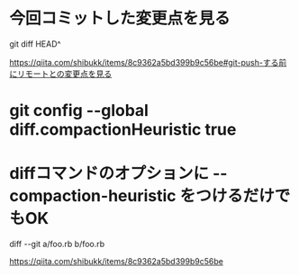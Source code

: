 # 今回コミットした変更点を見る

git diff HEAD^

https://qiita.com/shibukk/items/8c9362a5bd399b9c56be#git-push-する前にリモートとの変更点を見る

# git config --global diff.compactionHeuristic true

# diffコマンドのオプションに --compaction-heuristic をつけるだけでもOK
diff --git a/foo.rb b/foo.rb

https://qiita.com/shibukk/items/8c9362a5bd399b9c56be

